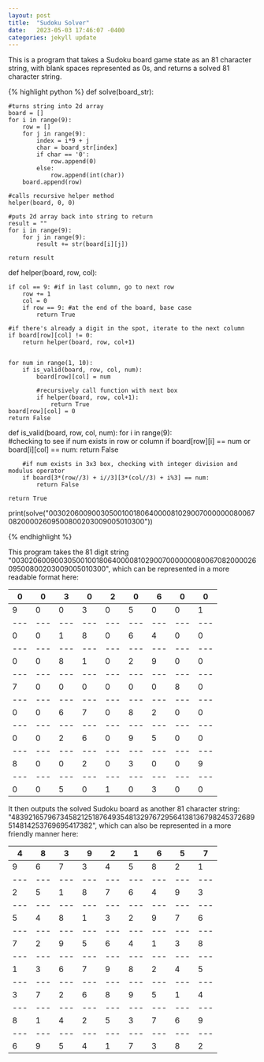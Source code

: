 ```yaml
---
layout: post
title:  "Sudoku Solver"
date:   2023-05-03 17:46:07 -0400
categories: jekyll update
---
```

This is a program that takes a Sudoku board game state as an 81 character string, with blank spaces represented as 0s, and returns a solved 81 character string.


{% highlight python %}
def solve(board_str):
    
    #turns string into 2d array
    board = []
    for i in range(9):
        row = []
        for j in range(9):
            index = i*9 + j
            char = board_str[index]
            if char == '0':
                row.append(0)
            else:
                row.append(int(char))
        board.append(row)

    #calls recursive helper method
    helper(board, 0, 0)
    
    #puts 2d array back into string to return
    result = ""
    for i in range(9):
        for j in range(9):
            result += str(board[i][j])
            
    return result


def helper(board, row, col):
    
    if col == 9: #if in last column, go to next row
        row += 1
        col = 0
        if row == 9: #at the end of the board, base case
            return True
           
    #if there's already a digit in the spot, iterate to the next column
    if board[row][col] != 0:
        return helper(board, row, col+1)
        
        
    for num in range(1, 10):
        if is_valid(board, row, col, num):
            board[row][col] = num
            
            #recursively call function with next box
            if helper(board, row, col+1):
                return True
    board[row][col] = 0
    return False

def is_valid(board, row, col, num):
    for i in range(9):  
        #checking to see if num exists in row or column
        if board[row][i] == num or board[i][col] == num: 
            return False
        
        #if num exists in 3x3 box, checking with integer division and modulus operator
        if board[3*(row//3) + i//3][3*(col//3) + i%3] == num: 
            return False
        
    return True


print(solve("003020600900305001001806400008102900700000008006708200002609500800203009005010300"))

{% endhighlight %}

This program takes the 81 digit string "003020600900305001001806400008102900700000008006708200002609500800203009005010300", which can be represented in a more readable format here:

| 0 | 0 | 3 | 0 | 2 | 0 | 6 | 0 | 0 |
|---|---|---|---|---|---|---|---|---|
| 9 | 0 | 0 | 3 | 0 | 5 | 0 | 0 | 1 |
|---|---|---|---|---|---|---|---|---|
| 0 | 0 | 1 | 8 | 0 | 6 | 4 | 0 | 0 |
|---|---|---|---|---|---|---|---|---|
| 0 | 0 | 8 | 1 | 0 | 2 | 9 | 0 | 0 |
|---|---|---|---|---|---|---|---|---|
| 7 | 0 | 0 | 0 | 0 | 0 | 0 | 8 | 0 |
|---|---|---|---|---|---|---|---|---|
| 0 | 0 | 6 | 7 | 0 | 8 | 2 | 0 | 0 |
|---|---|---|---|---|---|---|---|---|
| 0 | 0 | 2 | 6 | 0 | 9 | 5 | 0 | 0 |
|---|---|---|---|---|---|---|---|---|
| 8 | 0 | 0 | 2 | 0 | 3 | 0 | 0 | 9 |
|---|---|---|---|---|---|---|---|---|
| 0 | 0 | 5 | 0 | 1 | 0 | 3 | 0 | 0 |

It then outputs the solved Sudoku board as another 81 character string: "483921657967345821251876493548132976729564138136798245372689514814253769695417382", which can also be represented in a more friendly manner here:

| 4 | 8 | 3 | 9 | 2 | 1 | 6 | 5 | 7 |
---|---|---|---|---|---|---|---|---|
| 9 | 6 | 7 | 3 | 4 | 5 | 8 | 2 | 1 |
---|---|---|---|---|---|---|---|---|
| 2 | 5 | 1 | 8 | 7 | 6 | 4 | 9 | 3 |
---|---|---|---|---|---|---|---|---|
| 5 | 4 | 8 | 1 | 3 | 2 | 9 | 7 | 6 |
---|---|---|---|---|---|---|---|---|
| 7 | 2 | 9 | 5 | 6 | 4 | 1 | 3 | 8 |
---|---|---|---|---|---|---|---|---|
| 1 | 3 | 6 | 7 | 9 | 8 | 2 | 4 | 5 |
---|---|---|---|---|---|---|---|---|
| 3 | 7 | 2 | 6 | 8 | 9 | 5 | 1 | 4 |
---|---|---|---|---|---|---|---|---|
| 8 | 1 | 4 | 2 | 5 | 3 | 7 | 6 | 9 |
---|---|---|---|---|---|---|---|---|
| 6 | 9 | 5 | 4 | 1 | 7 | 3 | 8 | 2 |





